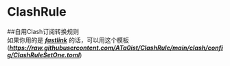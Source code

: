 # ClashRule
##自用Clash订阅转换规则  
如果你用的是 [***fastlink***](https://v02.fl-aff.com/auth/register?code=0wYN) 的话，可以用这个模板  
(***https://raw.githubusercontent.com/ATa0ist/ClashRule/main/clash/config/ClashRuleSetOne.toml***)
